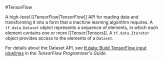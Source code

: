 #TensorFlow

A high-level [[TensorFlow|TensorFlow]] API for reading data and
transforming it into a form that a machine learning algorithm requires.
A <code translate="no" dir="ltr">tf.data.Dataset</code> object represents a sequence of elements, in which
each element contains one or more [[Tensor|Tensors]]. A <code translate="no" dir="ltr">tf.data.Iterator</code>
object provides access to the elements of a <code translate="no" dir="ltr">Dataset</code>.

For details about the Dataset API, see
<a href="https://www.tensorflow.org/guide/data"
target="T">tf.data: Build TensorFlow input pipelines</a>
in the <em>TensorFlow Programmer&#39;s Guide</em>.

